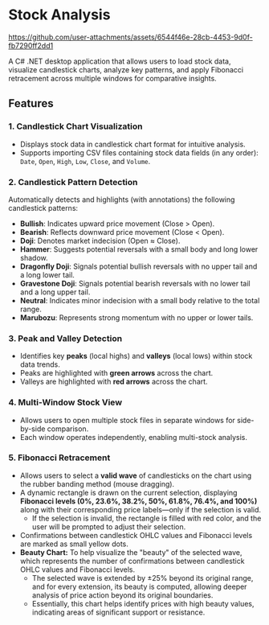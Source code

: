 # Stock Analysis

https://github.com/user-attachments/assets/6544f46e-28cb-4453-9d0f-fb7290ff2dd1

A C# .NET desktop application that allows users to load stock data, visualize candlestick charts, analyze key patterns, and apply Fibonacci retracement across multiple windows for comparative insights.

## Features

### 1. **Candlestick Chart Visualization**
- Displays stock data in candlestick chart format for intuitive analysis.
- Supports importing CSV files containing stock data fields (in any order): `Date`, `Open`, `High`, `Low`, `Close`, and `Volume`.

### 2. **Candlestick Pattern Detection**
Automatically detects and highlights (with annotations) the following candlestick patterns:
- **Bullish**: Indicates upward price movement (Close > Open).
- **Bearish**: Reflects downward price movement (Close < Open).
- **Doji**: Denotes market indecision (Open ≈ Close).
- **Hammer**: Suggests potential reversals with a small body and long lower shadow.
- **Dragonfly Doji**: Signals potential bullish reversals with no upper tail and a long lower tail.
- **Gravestone Doji**: Signals potential bearish reversals with no lower tail and a long upper tail.
- **Neutral**: Indicates minor indecision with a small body relative to the total range.
- **Marubozu**: Represents strong momentum with no upper or lower tails.

### 3. **Peak and Valley Detection**
- Identifies key **peaks** (local highs) and **valleys** (local lows) within stock data trends.
- Peaks are highlighted with **green arrows** across the chart.
- Valleys are highlighted with **red arrows** across the chart.

### 4. **Multi-Window Stock View**
- Allows users to open multiple stock files in separate windows for side-by-side comparison.
- Each window operates independently, enabling multi-stock analysis.

### 5. **Fibonacci Retracement**
- Allows users to select a **valid wave** of candlesticks on the chart using the rubber banding method (mouse dragging).
- A dynamic rectangle is drawn on the current selection, displaying **Fibonacci levels (0%, 23.6%, 38.2%, 50%, 61.8%, 76.4%, and 100%)** along with their corresponding price labels—only if the selection is valid.
   - If the selection is invalid, the rectangle is filled with red color, and the user will be prompted to adjust their selection.
- Confirmations between candlestick OHLC values and Fibonacci levels are marked as small yellow dots.
-  **Beauty Chart:** To help visualize the "beauty" of the selected wave, which represents the number of confirmations between candlestick OHLC values and Fibonacci levels.
   - The selected wave is extended by ±25% beyond its original range, and for every extension, its beauty is computed, allowing deeper analysis of price action beyond its original boundaries.
   - Essentially, this chart helps identify prices with high beauty values, indicating areas of significant support or resistance.


